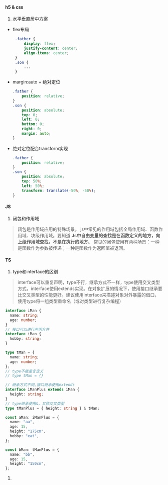 #### h5 & css
1. 水平垂直居中方案
- flex布局
   ```css
    .father {
        display: flex;
        justify-content: center;
        align-items: center;
    }
    .son {
        ...
    }
    ```
- margin:auto + 绝对定位
    ```css
    .father {
        position: relative;
    }
    .son {
        position: absolute;
        top: 0;
        left: 0;
        bottom: 0;
        right: 0;
        margin: auto;
    }
    ```
- 绝对定位配合transform实现
    ```css
    .father {
        position: relative;
    }
    .son {
        position: absolute;
        top: 50%;
        left: 50%;
        transform: translate(-50%, -50%);
    }
    ```




#### JS
1. 闭包和作用域
>闭包是作用域应用的特殊场景。 js中常见的作用域包括全局作用域、函数作用域、块级作用域。要知道 **Js中自由变量的查找是在函数定义的地方，向上级作用域查找，不是在执行的地方**。 常见的闭包使用有两种场景：一种是函数作为参数被传递；一种是函数作为返回值被返回。



#### TS
1. type和interface的区别
>interface可以重复声明，type不行，继承方式不一样，type使用交叉类型方式，interface使用extends实现。在对象扩展的情况下，使用接口继承要比交叉类型的性能更好。建议使用interface来描述对象对外暴露的借口，使用type将一组类型重命名（或对类型进行复杂编程）
```typescript
interface iMan {
  name: string;
  age: number;
}
// 接口可以进行声明合并
interface iMan {
  hobby: string;
}

type tMan = {
  name: string;
  age: number;
};
// type不能重复定义
// type tMan = {}

// 继承方式不同,接口继承使用extends
interface iManPlus extends iMan {
  height: string;
}
// type继承使用&，又称交叉类型
type tManPlus = { height: string } & tMan;

const aMan: iManPlus = {
  name: "aa",
  age: 15,
  height: "175cm",
  hobby: "eat",
};

const bMan: tManPlus = {
  name: "bb",
  age: 15,
  height: "150cm",
};
```
1. 